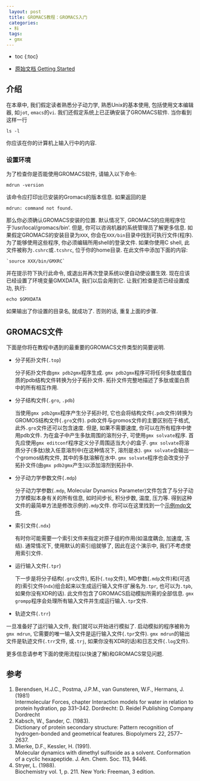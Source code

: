 ```yaml
---
 layout: post
 title: GROMACS教程：GROMACS入门
 categories:
 - 科
 tags:
 - gmx
---
```


* toc
{:toc}


<ul class="incremental">
<li><a href="http://manual.gromacs.org/online/getting_started.html">原始文档 Getting Started</a></li>
</ul>

## 介绍

<p>在本章中, 我们假定读者熟悉分子动力学, 熟悉Unix的基本使用, 包括使用文本编辑器, 如<code>jot</code>, <code>emacs</code>的<code>vi</code>. 我们还假定系统上已正确安装了GROMACS软件. 当你看到这样一行</p>

<p><code>ls -l</code></p>

<p>你应该在你的计算机上输入行中的内容.</p>

### 设置环境

<p>为了检查你是否能使用GROMACS软件, 请输入以下命令:</p>

<p><code>mdrun -version</code></p>

<p>该命令应打印出已安装的Gromacs的版本信息. 如果返回的是</p>

<pre><code>mdrun: command not found.
</code></pre>

<p>那么你必须确认GROMACS安装的位置. 默认情况下, GROMACS的应用程序位于&#8216;/usr/local/gromacs/bin&#8217;.
但是, 你可以咨询机器的系统管理员了解更多信息.
如果假定GROMACS的安装目录为<code>XXX</code>, 你会在<code>XXX/bin</code>目录中找到可执行文件(程序).
为了能够使用这些程序, 你必须编辑所用shell的登录文件.
如果你使用C shell, 此文件被称为<code>.cshrc</code>或<code>.tcshrc</code>, 位于你的home目录. 在此文件中添加下面的内容:</p>

<pre><code>`source XXX/bin/GMXRC`
</code></pre>

<p>并在提示符下执行此命令, 或退出并再次登录系统以便自动使设置生效. 现在应该已经设置了环境变量GMXDATA, 我们以后会用到它. 让我们检查是否已经设置成功, 执行:</p>

<p><code>echo $GMXDATA</code></p>

<p>如果输出了你设置的目录名, 就成功了. 否则的话, 重复上面的步骤.</p>

## GROMACS文件

<p>下面是你将在教程中遇到的最重要的GROMACS文件类型的简要说明.</p>

<ul class="incremental">
<li><p>分子拓扑文件(<code>.top</code>)</p>

<p>分子拓扑文件由<code>gmx pdb2gmx</code>程序生成. <code>gmx pdb2gmx</code>程序可将任何多肽或蛋白质的pdb结构文件转换为分子拓扑文件. 拓扑文件完整地描述了多肽或蛋白质中的所有相互作用.</p></li>
<li><p>分子结构文件(<code>.gro</code>, <code>.pdb</code>)</p>

<p>当使用<code>gmx pdb2gmx</code>程序产生分子拓扑时, 它也会将结构文件(<code>.pdb</code>文件)转换为GROMOS结构文件(<code>.gro</code>文件).
pdb文件与gromos文件的主要区别在于格式, 此外<code>.gro</code>文件还可以包含速度. 但是, 如果不需要速度, 你可以在所有程序中使用pdb文件. 为在盒子中产生多肽周围的溶剂分子, 可使用<code>gmx solvate</code>程序.
首先应使用<code>gmx editconf</code>程序定义分子周围适当大小的盒子. <code>gmx solvate</code>将溶质分子(多肽)放入任意溶剂中(在这种情况下, 溶剂是水). <code>gmx solvate</code>会输出一个gromos结构文件, 其中的多肽溶解在水中. <code>gmx solvate</code>程序也会改变分子拓扑文件(由<code>gmx pdb2gmx</code>产生)以添加溶剂到拓扑中.</p></li>
<li><p>分子动力学参数文件(<code>.mdp</code>)</p>

<p>分子动力学参数(<code>.mdp</code>, Molecular Dynamics Parameter)文件包含了与分子动力学模拟本身有关的所有信息, 如时间步长, 积分步数, 温度, 压力等. 得到这种文件的最简单方法是修改示例的<code>.mdp</code>文件. 你可以在这里找到一个<a href="http://manual.gromacs.org/online/mdp.html">示例mdp文件</a>.</p></li>
<li><p>索引文件(<code>.ndx</code>)</p>

<p>有时你可能需要一个索引文件来指定对原子组的作用(如温度耦合, 加速度, 冻结). 通常情况下, 使用默认的索引组就够了, 因此在这个演示中, 我们不考虑使用索引文件.</p></li>
<li><p>运行输入文件(<code>.tpr</code>)</p>

<p>下一步是将分子结构(<code>.gro</code>文件), 拓扑(<code>.top</code>文件), MD参数(<code>.mdp</code>文件)和(可选的)索引文件(<code>ndx</code>)组合起来以生成运行输入文件(扩展名为<code>.tpr</code>, 也可以为<code>.tpb</code>, 如果你没有XDR的话). 此文件包含了GROMACS启动模拟所需的全部信息. <code>gmx grompp</code>程序会处理所有输入文件并生成运行输入<code>.tpr</code>文件.</p></li>
<li><p>轨迹文件(<code>.trr</code>)</p></li>
</ul>

<p>一旦准备好了运行输入文件, 我们就可以开始进行模拟了. 启动模拟的程序被称为<code>gmx mdrun</code>, 它需要的唯一输入文件是运行输入文件(<code>.tpr</code>文件). <code>gmx mdrun</code>的输出文件是轨迹文件(<code>.trr</code>文件, 或<code>.trj</code>, 如果你没有XDR的话)和日志文件(<code>.log</code>文件).</p>

<p>更多信息请参考下面的使用流程(以快速了解)和GROMACS常见问题.</p>

## 参考

<ol class="incremental">
<li>Berendsen, H.J.C., Postma, J.P.M., van Gunsteren, W.F., Hermans, J. (1981)<br/>
Intermolecular Forces, chapter Interaction models for water in relation to protein hydration, pp 331&#8211;342. Dordrecht: D. Reidel Publishing Company Dordrecht</li>
<li>Kabsch, W., Sander, C. (1983).<br/>
Dictionary of protein secondary structure: Pattern recognition of hydrogen-bonded and geometrical features. Biopolymers 22, 2577&#8211;2637.</li>
<li>Mierke, D.F., Kessler, H. (1991).<br/>
Molecular dynamics with dimethyl sulfoxide as a solvent. Conformation of a cyclic hexapeptide. J. Am. Chem. Soc. 113, 9446.</li>
<li>Stryer, L. (1988).<br/>
Biochemistry vol. 1, p. 211. New York: Freeman, 3 edition.</li>
</ol>
